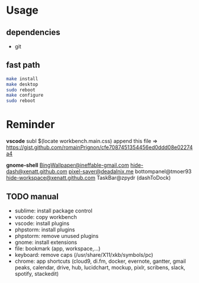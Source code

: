 # Usage

## dependencies
 - git

## fast path
```bash
make install
make desktop
sudo reboot
make configure
sudo reboot
```

# Reminder

**vscode**
subl $(locate workbench.main.css)
append this file => https://gist.github.com/romainPrignon/cfe7087451354456ed0ddd08e02274a4

**gnome-shell**
BingWallpaper@ineffable-gmail.com  hide-dash@xenatt.github.com       pixel-saver@deadalnix.me
bottompanel@tmoer93                hide-workspace@xenatt.github.com  TaskBar@zpydr
(dashToDock)

## TODO manual
- sublime: install package control
- vscode: copy workbench
- vscode: install plugins
- phpstorm: install plugins
- phpstorm: remove unused plugins
- gnome: install extensions
- file: bookmark (app, workspace,...)
- keyboard: remove caps (/usr/share/X11/xkb/symbols/pc)
- chrome: app shortcuts (cloud9, di.fm, docker, evernote, gantter, gmail peaks, calendar, drive, hub, lucidchart, mockup, pixlr, scribens, slack, spotify, stackedit)
